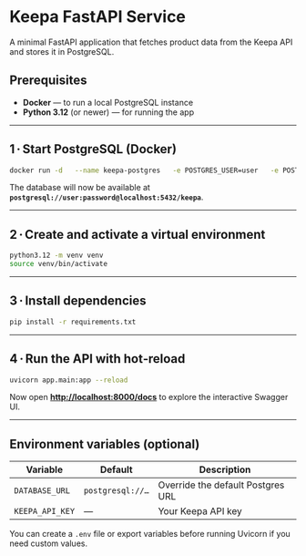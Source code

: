 # Keepa FastAPI Service

A minimal FastAPI application that fetches product data from the Keepa API and stores it in PostgreSQL.

## Prerequisites

- **Docker** — to run a local PostgreSQL instance
- **Python 3.12** (or newer) — for running the app

---

## 1 · Start PostgreSQL (Docker)

```bash
docker run -d   --name keepa-postgres   -e POSTGRES_USER=user   -e POSTGRES_PASSWORD=password   -e POSTGRES_DB=keepa   -p 5432:5432   postgres:16
```

The database will now be available at **`postgresql://user:password@localhost:5432/keepa`**.

---

## 2 · Create and activate a virtual environment

```bash
python3.12 -m venv venv
source venv/bin/activate
```

---

## 3 · Install dependencies

```bash
pip install -r requirements.txt
```

---

## 4 · Run the API with hot‑reload

```bash
uvicorn app.main:app --reload
```

Now open **<http://localhost:8000/docs>** to explore the interactive Swagger UI.

---

## Environment variables (optional)

| Variable        | Default          | Description                       |
| --------------- | ---------------- | --------------------------------- |
| `DATABASE_URL`  | `postgresql://…` | Override the default Postgres URL |
| `KEEPA_API_KEY` | —                | Your Keepa API key                |

You can create a `.env` file or export variables before running Uvicorn if you need custom values.
